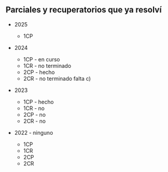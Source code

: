 ## Parciales y recuperatorios que ya resolví

- 2025
    - 1CP 

- 2024
    - 1CP - en curso
    - 1CR - no terminado
    - 2CP - hecho
    - 2CR - no terminado falta c)

- 2023
    - 1CP - hecho
    - 1CR - no
    - 2CP - no
    - 2CR - no

- 2022 - ninguno
    - 1CP
    - 1CR
    - 2CP
    - 2CR
